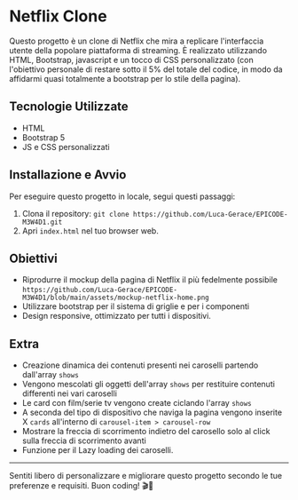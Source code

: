 # Netflix Clone
Questo progetto è un clone di Netflix che mira a replicare l'interfaccia utente della popolare piattaforma di streaming. È realizzato utilizzando HTML, Bootstrap, javascript e un tocco di CSS personalizzato
(con l'obiettivo personale di restare sotto il 5% del totale del codice, in modo da affidarmi quasi totalmente a bootstrap per lo stile della pagina).

## Tecnologie Utilizzate
- HTML
- Bootstrap 5
- JS e CSS personalizzati

## Installazione e Avvio
Per eseguire questo progetto in locale, segui questi passaggi:
1. Clona il repository: `git clone https://github.com/Luca-Gerace/EPICODE-M3W4D1.git`
2. Apri `index.html` nel tuo browser web.

## Obiettivi
- Riprodurre il mockup della pagina di Netflix il più fedelmente possibile 
`https://github.com/Luca-Gerace/EPICODE-M3W4D1/blob/main/assets/mockup-netflix-home.png` 
- Utilizzare bootstrap per il sistema di griglie e per i componenti
- Design responsive, ottimizzato per tutti i dispositivi.

## Extra
- Creazione dinamica dei contenuti presenti nei caroselli partendo dall'array `shows`
- Vengono mescolati gli oggetti dell'array `shows` per restituire contenuti differenti nei vari caroselli
- Le card con film/serie tv vengono create ciclando l'array `shows`
- A seconda del tipo di dispositivo che naviga la pagina vengono inserite X `cards` all'interno di `carousel-item > carousel-row`
- Mostrare la freccia di scorrimento indietro del carosello solo al click sulla freccia di scorrimento avanti
- Funzione per il Lazy loading dei caroselli.

---

Sentiti libero di personalizzare e migliorare questo progetto secondo le tue preferenze e requisiti. Buon coding! 🎬🍿